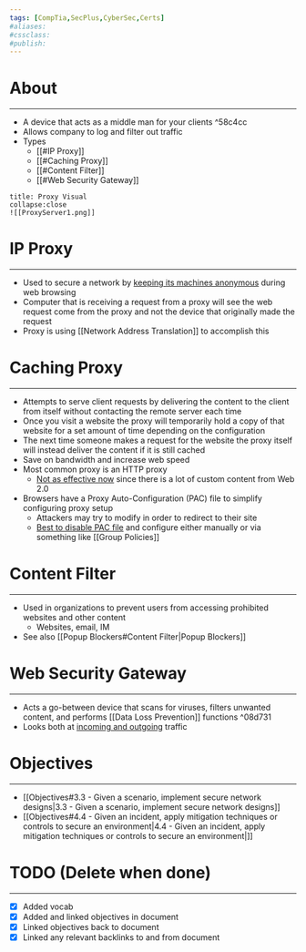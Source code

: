```yaml
---
tags: [CompTia,SecPlus,CyberSec,Certs]
#aliases:
#cssclass:
#publish:
---
```


# About
---
- A device that acts as a middle man for your clients ^58c4cc
- Allows company to log and filter out traffic
- Types
	- [[#IP Proxy]]
	- [[#Caching Proxy]]
	- [[#Content Filter]]
	- [[#Web Security Gateway]]

```ad-info
title: Proxy Visual
collapse:close
![[ProxyServer1.png]]
```

# IP Proxy
---
- Used to secure a network by <u>keeping its machines anonymous</u> during web browsing
- Computer that is receiving a request from a proxy will see the web request come from the proxy and not the device that originally made the request
- Proxy is using [[Network Address Translation]] to accomplish this

# Caching Proxy
---
- Attempts to serve client requests by delivering the content to the client from itself without contacting the remote server each time
- Once you visit a website the proxy will temporarily hold a copy of that website for a set amount of time depending on the configuration
- The next time someone makes a request for the website the proxy itself will instead deliver the content if it is still cached
- Save on bandwidth and increase web speed
- Most common proxy is an HTTP proxy
	- <u>Not as effective now</u> since there is a lot of custom content from Web 2.0
- Browsers have a Proxy Auto-Configuration (PAC) file to simplify configuring proxy setup
	- Attackers may try to modify in order to redirect to their site
	- <u>Best to disable PAC file</u> and configure either manually or via something like [[Group Policies]] 

# Content Filter
---
- Used in organizations to prevent users from accessing prohibited websites and other content
	- Websites, email, IM
- See also [[Popup Blockers#Content Filter|Popup Blockers]]

# Web Security Gateway
---
- Acts a go-between device that scans for viruses, filters unwanted content, and performs [[Data Loss Prevention]] functions  ^08d731
- Looks both at <u>incoming and outgoing</u> traffic

# Objectives
---
- [[Objectives#3.3 - Given a scenario, implement secure network designs|3.3 - Given a scenario, implement secure network designs]]
- [[Objectives#4.4 - Given an incident, apply mitigation techniques or controls to secure an environment|4.4 - Given an incident, apply mitigation techniques or controls to secure an environment|]]

# TODO (Delete when done)
---
- [x] Added vocab
- [x] Added and linked objectives in document
- [x] Linked objectives back to document
- [x] Linked any relevant backlinks to and from document